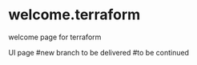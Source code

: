 # welcome.terraform
welcome page for terraform

UI page
#new branch to be delivered
#to be continued
